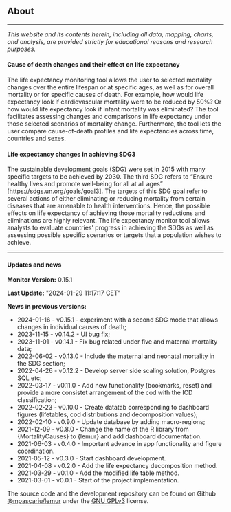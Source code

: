 ## About
---

*This website and its contents herein, including all data, mapping, charts, and analysis, are provided strictly for educational reasons and research purposes.*

#### **Cause of death changes and their effect on life expectancy**
The life expectancy monitoring tool allows the user to selected mortality changes over the entire lifespan or at specific ages, as well as for overall mortality or for specific causes of death. For example, how would life expectancy look if cardiovascular mortality were to be reduced by 50%? Or how would life expectancy look if infant mortality was eliminated? The tool facilitates assessing changes and comparisons in life expectancy under those selected scenarios of mortality change. Furthermore, the tool lets the user compare cause-of-death profiles and life expectancies across time, countries and sexes.

#### **Life expectancy changes in achieving SDG3**
The sustainable development goals (SDG) were set in 2015 with many specific targets to be achieved by 2030. The third SDG refers to “Ensure healthy lives and promote well-being for all at all ages” [https://sdgs.un.org/goals/goal3]. The targets of this SDG goal refer to several actions of either eliminating or reducing mortality from certain diseases that are amenable to health interventions. Hence, the possible effects on life expectancy of achieving those mortality reductions and eliminations are highly relevant. The life expectancy monitor tool allows analysts to evaluate countries’ progress in achieving the SDGs as well as assessing possible specific scenarios or targets that a population wishes to achieve. 

---
#### Updates and news

**Monitor Version:** 0.15.1

**Last Update:** "2024-01-29 11:17:17 CET"

**News in previous versions:**
- 2024-01-16 - v0.15.1 - experiment with a second SDG mode that allows changes in individual causes of death; 
- 2023-11-15 - v0.14.2 - UI bug fix; 
- 2023-11-01 - v0.14.1 - Fix bug related under five and maternal mortality data; 
- 2022-06-02 - v0.13.0 - Include the maternal and neonatal mortality in the SDG section;
- 2022-04-26 - v0.12.2 - Develop server side scaling solution, Postgres SQL etc;
- 2022-03-17 - v0.11.0 - Add new functionality (bookmarks, reset) and provide a more consistet arrangement of the cod with the ICD classification; 
- 2022-02-23 - v0.10.0 - Create datatab corresponding to dashboard figures (lifetables, cod distributions and decomposition values); 
- 2022-02-10 - v0.9.0 - Update database by adding macro-regions; 
- 2021-12-09 - v0.8.0 - Change the name of the R library from {MortalityCauses} to {lemur} and add dashboard documentation.
- 2021-06-03 - v0.4.0 - Important advance in app functionality and figure coordination.
- 2021-05-12 - v0.3.0 - Start dashboard development.
- 2021-04-08 - v0.2.0 - Add the life expectancy decomposition method.
- 2021-03-29 - v0.1.0 - Add the modified life table method.
- 2021-03-01 - v0.0.1 - Start of the project implementation.


The source code and the development repository can be found on Github [@mpascariu/lemur](https://github.com/mpascariu/lemur) under the [GNU GPLv3](https://github.com/mpascariu/lemur/blob/main/LICENSE) license.
